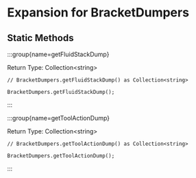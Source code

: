 # Expansion for BracketDumpers

## Static Methods

:::group{name=getFluidStackDump}

Return Type: Collection&lt;string&gt;

```zenscript
// BracketDumpers.getFluidStackDump() as Collection<string>

BracketDumpers.getFluidStackDump();
```

:::

:::group{name=getToolActionDump}

Return Type: Collection&lt;string&gt;

```zenscript
// BracketDumpers.getToolActionDump() as Collection<string>

BracketDumpers.getToolActionDump();
```

:::

